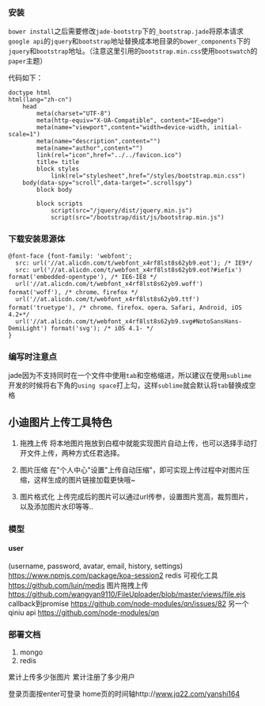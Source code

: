 ### 安装
`bower install`之后需要修改`jade-bootstrp`下的`_bootstrap.jade`将原本请求`google api`的`jquery`和`bootstrap`地址替换成本地目录的`bower_components`下的`jquery`和`bootstrap`地址。（注意这里引用的`bootstrap.min.css`使用`bootswatch`的	`paper`主题）

代码如下：
```jade
doctype html
html(lang="zh-cn")
	head
		meta(charset="UTF-8")
		meta(http-equiv="X-UA-Compatible", content="IE=edge")
		meta(name="viewport",content="width=device-width, initial-scale=1")
		meta(name="description",content="")
		meta(name="author",content="")
		link(rel="icon",href="../../favicon.ico")
		title= title
		block styles
			link(rel="stylesheet",href="/styles/bootstrap.min.css")
	body(data-spy="scroll",data-target=".scrollspy")
		block body
			
		block scripts
			script(src="/jquery/dist/jquery.min.js")
			script(src="/bootstrap/dist/js/bootstrap.min.js")
```

### 下载安装思源体
```
@font-face {font-family: 'webfont';
  src: url('//at.alicdn.com/t/webfont_x4rf8lst8s62yb9.eot'); /* IE9*/
  src: url('//at.alicdn.com/t/webfont_x4rf8lst8s62yb9.eot?#iefix') format('embedded-opentype'), /* IE6-IE8 */
  url('//at.alicdn.com/t/webfont_x4rf8lst8s62yb9.woff') format('woff'), /* chrome、firefox */
  url('//at.alicdn.com/t/webfont_x4rf8lst8s62yb9.ttf') format('truetype'), /* chrome、firefox、opera、Safari, Android, iOS 4.2+*/
  url('//at.alicdn.com/t/webfont_x4rf8lst8s62yb9.svg#NotoSansHans-DemiLight') format('svg'); /* iOS 4.1- */
}
```

### 编写时注意点
jade因为不支持同时在一个文件中使用`tab`和空格缩进，所以建议在使用`sublime`开发的时候将右下角的`using space`打上勾，这样`sublime`就会默认将`tab`替换成空格

## 小迪图片上传工具特色
1. 拖拽上传
将本地图片拖放到白框中就能实现图片自动上传，也可以选择手动打开文件上传，两种方式任君选择。

2. 图片压缩
在"个人中心"设置"上传自动压缩"，即可实现上传过程中对图片压缩，这样生成的图片链接加载更快哦~

3. 图片格式化
上传完成后的图片可以通过url传参，设置图片宽高，裁剪图片，以及添加图片水印等等..

### 模型
#### user
(username, password, avatar, email, history, settings)
https://www.npmjs.com/package/koa-session2
redis 可视化工具 https://github.com/luin/medis
图片拖拽上传 https://github.com/wangyan9110/FileUploader/blob/master/views/file.ejs
callback到promise https://github.com/node-modules/qn/issues/82
另一个qiniu api https://github.com/node-modules/qn


### 部署文档
1. mongo
2. redis

累计上传多少张图片
累计注册了多少用户

登录页面按enter可登录
home页的时间轴http://www.jq22.com/yanshi164